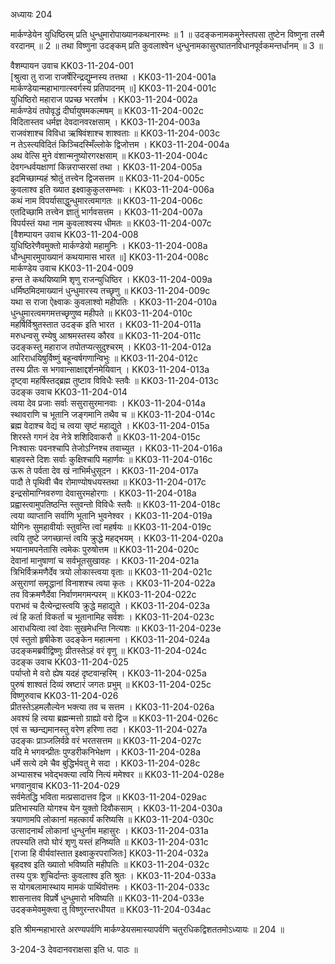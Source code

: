 अध्यायः 204

मार्कण्डेयेन युधिष्ठिरम् प्रति धुन्धुमारोपाख्यानकथनारम्भः ॥ 1 ॥ उदङ्कनामकमुनेस्तपसा तुष्टेन विष्णुना तस्मै वरदानम् ॥ 2 ॥ तथा विष्णुना उदङ्कम् प्रति कुवलाश्वेन धुन्धुनामकासुरघातनविधानपूर्वकमन्तर्धानम् ॥ 3 ॥

वैशम्पायन उवाच 	KK03-11-204-001  
[श्रुत्वा तु राजा राजर्षेरिन्द्रद्युम्नस्य तत्तथा ।	KK03-11-204-001a  
मार्कण्डेयान्महाभागात्स्वर्गस्य प्रतिपादनम् ॥]	KK03-11-204-001c  
युधिष्ठिरो महाराज पप्रच्छ भरतर्षभ ।	KK03-11-204-002a  
मार्कण्डेयं तपोवृद्धं दीर्घायुषमकल्मषम् ॥	KK03-11-204-002c  
विदितास्तव धर्मज्ञ देवदानवरक्षसाम् ।	KK03-11-204-003a  
राजवंशाश्च विविधा ऋषिवंशाश्च शाश्वताः ॥	KK03-11-204-003c  
न तेऽस्त्यविदितं किञ्चिदस्मिँल्लोके द्विजोत्तम ।	KK03-11-204-004a  
अथ वेत्सि मुने वंशान्मनुष्योरगरक्षसाम् ॥	KK03-11-204-004c  
देवगन्धर्वयक्षाणां किन्नराप्सरसां तथा ।	KK03-11-204-005a  
इदमिच्छाम्यहं श्रोतुं तत्त्वेन द्विजसत्तम ॥	KK03-11-204-005c  
कुवलाश्व इति ख्यात इक्ष्वाकुकुलसम्भवः ।	KK03-11-204-006a  
कथं नाम विपर्यासाद्धुन्धुमारत्वमागतः ॥	KK03-11-204-006c  
एतदिच्छामि तत्त्वेन ज्ञातुं भार्गवसत्तम ।	KK03-11-204-007a  
विपर्यस्तं यथा नाम कुवलाश्वस्य धीमतः ॥	KK03-11-204-007c  
[वैशम्पायन उवाच 	KK03-11-204-008  
युधिष्ठिरेणैवमुक्तो मार्कण्डेयो महामुनिः ।	KK03-11-204-008a  
धौन्धुमारमुपाख्यानं कथयामास भारत ॥]	KK03-11-204-008c  
मार्कण्डेय उवाच 	KK03-11-204-009  
हन्त ते कथयिष्यामि शृणु राजन्युधिष्ठिर ।	KK03-11-204-009a  
धर्मिष्ठमिदमाख्यानं धुन्धुमारस्य तच्छृणु ॥	KK03-11-204-009c  
यथा स राजा ऐक्ष्वाकः कुवलाश्वो महीपतिः ।	KK03-11-204-010a  
धुन्धुमारत्वमगमत्तच्छृणुष्व महीपते ॥	KK03-11-204-010c  
महर्षिर्विश्रुतस्तात उदङ्क इति भारत ।	KK03-11-204-011a  
मरुधन्वसु रम्येषु आश्रमस्तस्य कौरव ॥	KK03-11-204-011c  
उदङ्कस्तु महाराज तपोतप्यत्सुदुश्चरम् ।	KK03-11-204-012a  
आरिराधयिषुर्विष्णुं बहून्वर्षगणान्विभुः ॥	KK03-11-204-012c  
तस्य प्रीतः स भगवान्साक्षाद्दर्शनमेयिवान् ।	KK03-11-204-013a  
दृष्ट्वा महर्षिस्तद्ब्रह्म तुष्टाव विविधैः स्तवैः ॥	KK03-11-204-013c  
उदङ्क उवाच 	KK03-11-204-014  
त्वया देव प्रजाः सर्वाः ससुरासुरमानवाः ।	KK03-11-204-014a  
स्थावराणि च भूतानि जङ्गमानि तथैव च ॥	KK03-11-204-014c  
ब्रह्म वेदाश्च वेद्यं च त्वया सृष्टं महाद्युते ।	KK03-11-204-015a  
शिरस्ते गगनं देव नेत्रे शशिदिवाकरौ ॥	KK03-11-204-015c  
निःश्वासः पवनश्चापि तेजोऽग्निश्च तवाच्युत ।	KK03-11-204-016a  
बाहवस्ते दिशः सर्वाः कुक्षिश्चापि महार्णवः ॥	KK03-11-204-016c  
ऊरू ते पर्वता देव खं नाभिर्मधुसूदन ।	KK03-11-204-017a  
पादौ ते पृथिवी चैव रोमाण्योषधयस्तथा ॥	KK03-11-204-017c  
इन्द्रसोमाग्निवरुणा देवासुरमहोरगाः ।	KK03-11-204-018a  
प्रह्वास्त्वामुपतिष्ठन्ति स्तुवन्तो विविधैः स्तवैः ॥	KK03-11-204-018c  
त्वया व्याप्तानि सर्वाणि भूतानि भुवनेश्वर ।	KK03-11-204-019a  
योगिनः सुमहावीर्याः स्तुवन्ति त्वां महर्षयः ॥	KK03-11-204-019c  
त्वयि तुष्टे जगच्छान्तं त्वयि क्रुद्धे महद्भयम् ।	KK03-11-204-020a  
भयानामपनेतासि त्वमेकः पुरुषोत्तम ॥	KK03-11-204-020c  
देवानां मानुषाणां च सर्वभूतसुखावहः ।	KK03-11-204-021a  
त्रिभिर्विक्रमणैर्देव त्रयो लोकास्त्वया वृताः ॥	KK03-11-204-021c  
असुराणां समृद्धानां विनाशश्च त्वया कृतः ।	KK03-11-204-022a  
तव विक्रमणैर्देवा निर्वाणमगमन्परम् ॥	KK03-11-204-022c  
पराभवं च दैत्येन्द्रास्त्वयि क्रुद्धे महाद्युते ।	KK03-11-204-023a  
त्वं हि कर्ता विकर्ता च भूतानामिह सर्वशः ।	KK03-11-204-023c  
आराधयित्वा त्वां देवाः सुखमेधन्ति नित्यशः ॥	KK03-11-204-023e  
एवं स्तुतो हृषीकेश उदङ्केन महात्मना ।	KK03-11-204-024a  
उदङ्कमब्रवीद्विष्णुः प्रीतस्तेऽहं वरं वृणु ॥	KK03-11-204-024c  
उदङ्क उवाच 	KK03-11-204-025  
पर्याप्तो मे वरो ह्येष यदहं दृष्टवान्हरिम् ।	KK03-11-204-025a  
पुरुषं शाश्वतं दिव्यं स्रष्टारं जगतः प्रभुम् ॥	KK03-11-204-025c  
विष्णुरुवाच 	KK03-11-204-026  
प्रीतस्तेऽहमलौल्येन भक्त्या तव च सत्तम ।	KK03-11-204-026a  
अवश्यं हि त्वया ब्रह्मन्मत्तो ग्राह्यो वरो द्विज ॥	KK03-11-204-026c  
एवं स च्छन्द्यमानस्तु वरेण हरिणा तदा ।	KK03-11-204-027a  
उदङ्कः प्राञ्जलिर्वव्रे वरं भरतसत्तम ॥	KK03-11-204-027c  
यदि मे भगवन्प्रीतः पुण्डरीकनिभेक्षण ।	KK03-11-204-028a  
धर्मे सत्ये दमे चैव बुद्धिर्भवतु मे सदा ।	KK03-11-204-028c  
अभ्यासश्च भवेद्भक्त्या त्वयि नित्यं ममेश्वर ॥	KK03-11-204-028e  
भगवानुवाच 	KK03-11-204-029  
सर्वमेतद्धि भविता मत्प्रसादात्तव द्विज ॥	KK03-11-204-029ac  
प्रतिभास्यति योगश्च येन युक्तो दिवौकसाम् ।	KK03-11-204-030a  
त्रयाणामपि लोकानां महत्कार्यं करिष्यसि ॥	KK03-11-204-030c  
उत्सादनार्थं लोकानां धुन्धुर्नाम महासुरः ।	KK03-11-204-031a  
तपस्यति तपो घोरं शृणु यस्तं हनिष्यति ॥	KK03-11-204-031c  
[राजा हि वीर्यवांस्तात इक्ष्वाकुरपराजितः]	KK03-11-204-032a  
बृहदश्व इति ख्यातो भविष्यति महीपतिः ॥	KK03-11-204-032c  
तस्य पुत्रः शुचिर्दान्तः कुवलाश्व इति श्रुतः ।	KK03-11-204-033a  
स योगबलामास्थाय मामकं पार्थिवोत्तमः ।	KK03-11-204-033c  
शासनात्तव विप्रर्षे धुन्धुमारो भविष्यति ॥	KK03-11-204-033e  
उदङ्कमेवमुक्त्वा तु विष्णुरन्तरधीयत ॥	KK03-11-204-034ac  

इति श्रीमन्महाभारते अरण्यपर्वणि मार्कण्डेयसमास्यापर्वणि चतुरधिकद्विशततमोऽध्यायः ॥ 204 ॥

3-204-3 देवदानवराक्षसा इति ध. पाठः ॥
